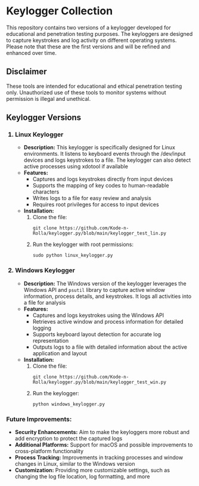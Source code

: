 # Keylogger Collection
This repository contains two versions of a keylogger developed for educational and penetration testing purposes. The keyloggers are designed to capture keystrokes and log activity on different operating systems. Please note that these are the first versions and will be refined and enhanced over time.
<h2>Disclaimer</h2>
These tools are intended for educational and ethical penetration testing only. Unauthorized use of these tools to monitor systems without permission is illegal and unethical.
<h2>Keylogger Versions</h2>
<ol>
  <h3><li>Linux Keylogger</h3>
    <ul>
      <li><b>Description:</b> This keylogger is specifically designed for Linux environments. It listens to keyboard events through the /dev/input devices and logs keystrokes to a file. The keylogger can also detect active processes using xdotool if available
      <li><b>Features:</b>
        <ul>
          <li>Captures and logs keystrokes directly from input devices
          <li>Supports the mapping of key codes to human-readable characters
          <li>Writes logs to a file for easy review and analysis
          <li>Requires root privileges for access to input devices
        </ul>
      <li><b>Installation:</b>
        <ol>
          <li>Clone the file:
            <pre><code>git clone https://github.com/Kode-n-Rolla/keylogger.py/blob/main/keylogger_test_lin.py</code></pre>
          <li>Run the keylogger with root permissions:
            <pre><code>sudo python linux_keylogger.py</code></pre>
        </ol>
    </ul>
    <h3><li>Windows Keylogger</h3>
      <ul>
        <li><b>Description:</b> The Windows version of the keylogger leverages the Windows API and <code>psutil</code> library to capture active window information, process details, and keystrokes. It logs all activities into a file for analysis
        <li><b>Features:</b>
          <ul>
            <li>Captures and logs keystrokes using the Windows API
            <li>Retrieves active window and process information for detailed logging
            <li>Supports keyboard layout detection for accurate log representation
            <li>Outputs logs to a file with detailed information about the active application and layout
          </ul>
              <li><b>Installation:</b>
        <ol>
          <li>Clone the file:
            <pre><code>git clone https://github.com/Kode-n-Rolla/keylogger.py/blob/main/keylogger_test_win.py</code></pre>
          <li>Run the keylogger:
            <pre><code>python windows_keylogger.py</code></pre>
        </ol>
      </ul>
</ol>
<h3>Future Improvements:</h3>
<ul>
  <li><b>Security Enhancements:</b> Aim to make the keyloggers more robust and add encryption to protect the captured logs
  <li><b>Additional Platforms:</b> Support for macOS and possible improvements to cross-platform functionality
  <li><b>Process Tracking:</b> Improvements in tracking processes and window changes in Linux, similar to the Windows version
  <li><b>Customization:</b> Providing more customizable settings, such as changing the log file location, log formatting, and more
</ul>
